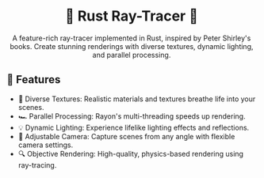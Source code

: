 <div align="center">

# 🌟 Rust Ray-Tracer 🌟

A feature-rich ray-tracer implemented in Rust, inspired by Peter Shirley's books. Create stunning renderings with diverse textures, dynamic lighting, and parallel processing.

</div>

## 🚀 Features

- 🎨 Diverse Textures: Realistic materials and textures breathe life into your scenes.
- 🏎️ Parallel Processing: Rayon's multi-threading speeds up rendering.
- 💡 Dynamic Lighting: Experience lifelike lighting effects and reflections.
- 📸 Adjustable Camera: Capture scenes from any angle with flexible camera settings.
- 🔍 Objective Rendering: High-quality, physics-based rendering using ray-tracing.

